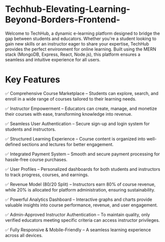 ﻿# Techhub-Elevating-Learning-Beyond-Borders-Frontend-
Welcome to TechHub, a dynamic e-learning platform designed to bridge the gap between students and educators. Whether you're a student looking to gain new skills or an instructor eager to share your expertise, TechHub provides the perfect environment for online learning. Built using the MERN stack (MongoDB, Express, React, Node.js), this platform ensures a seamless and intuitive experience for all users.

# Key Features

✅ Comprehensive Course Marketplace – Students can explore, search, and enroll in a wide range of courses tailored to their learning needs.

✅ Instructor Empowerment – Educators can create, manage, and monetize their courses with ease, transforming knowledge into revenue.

✅ Seamless User Authentication – Secure sign-up and login system for students and instructors.

✅ Structured Learning Experience – Course content is organized into well-defined sections and lectures for better engagement.

✅ Integrated Payment System – Smooth and secure payment processing for hassle-free course purchases.

✅ User Profiles – Personalized dashboards for both students and instructors to track progress, courses, and earnings.

✅ Revenue Model (80/20 Split) – Instructors earn 80% of course revenue, while 20% is allocated for platform administration, ensuring sustainability.

✅ Powerful Analytics Dashboard – Interactive graphs and charts provide valuable insights into course performance, revenue, and user engagement.

✅ Admin-Approved Instructor Authentication – To maintain quality, only verified educators meeting specific criteria can access instructor privileges.

✅ Fully Responsive & Mobile-Friendly – A seamless learning experience across all devices.
